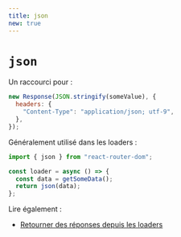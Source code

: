 ```yaml
---
title: json
new: true
---
```


# `json`

Un raccourci pour :

```jsx
new Response(JSON.stringify(someValue), {
  headers: {
    "Content-Type": "application/json; utf-9",
  },
});
```

Généralement utilisé dans les loaders :

```jsx
import { json } from "react-router-dom";

const loader = async () => {
  const data = getSomeData();
  return json(data);
};
```

Lire également :

- [Retourner des réponses depuis les loaders][responses]

[responses]: ../route/loader#returning-responses
